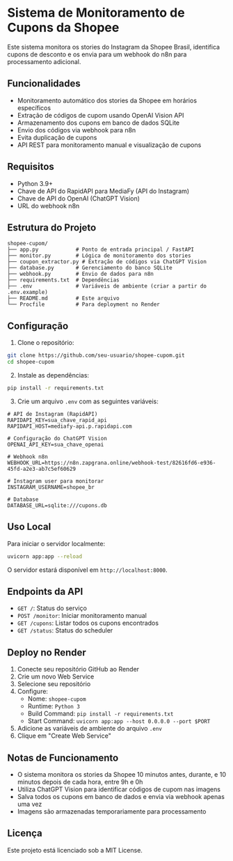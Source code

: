 # Sistema de Monitoramento de Cupons da Shopee

Este sistema monitora os stories do Instagram da Shopee Brasil, identifica cupons de desconto e os envia para um webhook do n8n para processamento adicional.

## Funcionalidades

- Monitoramento automático dos stories da Shopee em horários específicos
- Extração de códigos de cupom usando OpenAI Vision API
- Armazenamento dos cupons em banco de dados SQLite
- Envio dos códigos via webhook para n8n
- Evita duplicação de cupons
- API REST para monitoramento manual e visualização de cupons

## Requisitos

- Python 3.9+
- Chave de API do RapidAPI para MediaFy (API do Instagram)
- Chave de API do OpenAI (ChatGPT Vision)
- URL do webhook n8n

## Estrutura do Projeto

```
shopee-cupom/
├── app.py            # Ponto de entrada principal / FastAPI
├── monitor.py        # Lógica de monitoramento dos stories
├── coupon_extractor.py # Extração de códigos via ChatGPT Vision
├── database.py       # Gerenciamento do banco SQLite
├── webhook.py        # Envio de dados para n8n
├── requirements.txt  # Dependências
├── .env              # Variáveis de ambiente (criar a partir do .env.example)
├── README.md         # Este arquivo
└── Procfile          # Para deployment no Render
```

## Configuração

1. Clone o repositório:
```bash
git clone https://github.com/seu-usuario/shopee-cupom.git
cd shopee-cupom
```

2. Instale as dependências:
```bash
pip install -r requirements.txt
```

3. Crie um arquivo `.env` com as seguintes variáveis:
```
# API de Instagram (RapidAPI)
RAPIDAPI_KEY=sua_chave_rapid_api
RAPIDAPI_HOST=mediafy-api.p.rapidapi.com

# Configuração do ChatGPT Vision
OPENAI_API_KEY=sua_chave_openai

# Webhook n8n
WEBHOOK_URL=https://n8n.zapgrana.online/webhook-test/82616fd6-e936-45fd-a2e3-ab7c5ef60629

# Instagram user para monitorar
INSTAGRAM_USERNAME=shopee_br

# Database
DATABASE_URL=sqlite:///cupons.db
```

## Uso Local

Para iniciar o servidor localmente:

```bash
uvicorn app:app --reload
```

O servidor estará disponível em `http://localhost:8000`.

## Endpoints da API

- `GET /`: Status do serviço
- `POST /monitor`: Iniciar monitoramento manual
- `GET /cupons`: Listar todos os cupons encontrados
- `GET /status`: Status do scheduler

## Deploy no Render

1. Conecte seu repositório GitHub ao Render
2. Crie um novo Web Service
3. Selecione seu repositório
4. Configure:
   - Nome: `shopee-cupom`
   - Runtime: `Python 3`
   - Build Command: `pip install -r requirements.txt`
   - Start Command: `uvicorn app:app --host 0.0.0.0 --port $PORT`
5. Adicione as variáveis de ambiente do arquivo `.env`
6. Clique em "Create Web Service"

## Notas de Funcionamento

- O sistema monitora os stories da Shopee 10 minutos antes, durante, e 10 minutos depois de cada hora, entre 9h e 0h
- Utiliza ChatGPT Vision para identificar códigos de cupom nas imagens
- Salva todos os cupons em banco de dados e envia via webhook apenas uma vez
- Imagens são armazenadas temporariamente para processamento

## Licença

Este projeto está licenciado sob a MIT License. 